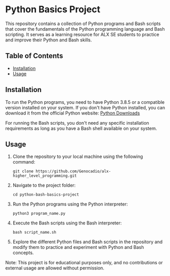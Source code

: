 # Python Basics Project

This repository contains a collection of Python programs and Bash scripts that cover the fundamentals of the Python programming language and Bash scripting. It serves as a learning resource for ALX SE students to practice and improve their Python and Bash skills.

## Table of Contents

- [Installation](#installation)
- [Usage](#usage)

## Installation

To run the Python programs, you need to have Python 3.8.5 or a compatible version installed on your system. If you don't have Python installed, you can download it from the official Python website: [Python Downloads](https://www.python.org/downloads/)

For running the Bash scripts, you don't need any specific installation requirements as long as you have a Bash shell available on your system.

## Usage

1. Clone the repository to your local machine using the following command:

    ```shell
    git clone https://github.com/Genocadio/alx-higher_level_programming.git
    ```

2. Navigate to the project folder:

    ```shell
    cd python-bash-basics-project
    ```

3. Run the Python programs using the Python interpreter:

    ```shell
    python3 program_name.py
    ```

4. Execute the Bash scripts using the Bash interpreter:

    ```shell
    bash script_name.sh
    ```

5. Explore the different Python files and Bash scripts in the repository and modify them to practice and experiment with Python and Bash concepts.

Note: This project is for educational purposes only, and no contributions or external usage are allowed without permission.

